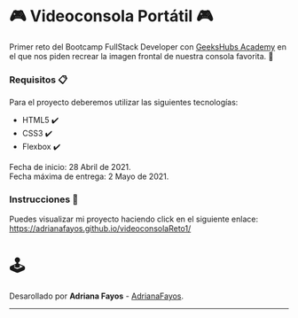 # 🎮 Videoconsola Portátil 🎮

Primer reto del Bootcamp FullStack Developer con <a href="https://geekshubsacademy.com/">GeeksHubs Academy</a> en el que nos piden recrear la imagen frontal de nuestra consola favorita. 🚀 


### Requisitos 📋

Para el proyecto deberemos utilizar las siguientes tecnologías: 

- HTML5 ✔️
- CSS3 ✔️
- Flexbox ✔️

Fecha de inicio: 28 Abril de 2021.
<br>
Fecha máxima de entrega: 2 Mayo de 2021.

### Instrucciones 🔧

Puedes visualizar mi proyecto haciendo click en el siguiente enlace: https://adrianafayos.github.io/videoconsolaReto1/

# 🕹️

Desarollado por **Adriana Fayos** - [AdrianaFayos](https://github.com/AdrianaFayos).


---